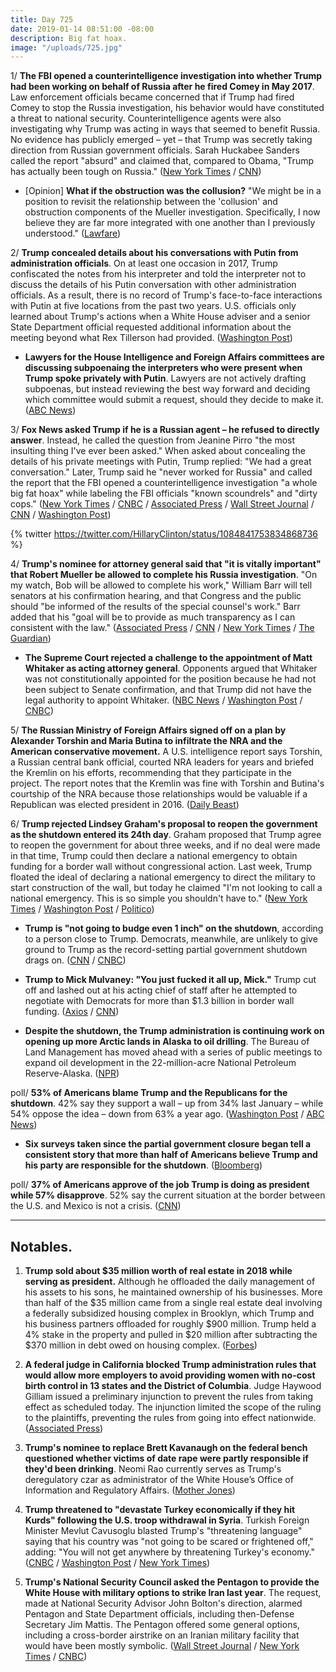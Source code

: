 ```yaml
---
title: Day 725
date: 2019-01-14 08:51:00 -08:00
description: Big fat hoax.
image: "/uploads/725.jpg"
---
```


1/ **The FBI opened a counterintelligence investigation into whether Trump had been working on behalf of Russia after he fired Comey in May 2017**. Law enforcement officials became concerned that if Trump had fired Comey to stop the Russia investigation, his behavior would have constituted a threat to national security. Counterintelligence agents were also investigating why Trump was acting in ways that seemed to benefit Russia. No evidence has publicly emerged – yet – that Trump was secretly taking direction from Russian government officials. Sarah Huckabee Sanders called the report "absurd" and claimed that, compared to Obama, "Trump has actually been tough on Russia." ([New York Times](https://www.nytimes.com/2019/01/11/us/politics/fbi-trump-russia-inquiry.html) / [CNN](https://www.cnn.com/2019/01/11/politics/nyt-russia-trump-investigation/index.html))

* \[Opinion\] **What if the obstruction was the collusion?** "We might be in a position to revisit the relationship between the 'collusion' and obstruction components of the Mueller investigation. Specifically, I now believe they are far more integrated with one another than I previously understood." ([Lawfare](https://www.lawfareblog.com/what-if-obstruction-was-collusion-new-york-timess-latest-bombshell))

2/ **Trump concealed details about his conversations with Putin from administration officials**. On at least one occasion in 2017, Trump confiscated the notes from his interpreter and told the interpreter not to discuss the details of his Putin conversation with other administration officials. As a result, there is no record of Trump's face-to-face interactions with Putin at five locations from the past two years. U.S. officials only learned about Trump's actions when a White House adviser and a senior State Department official requested additional information about the meeting beyond what Rex Tillerson had provided. ([Washington Post](https://www.washingtonpost.com/world/national-security/trump-has-concealed-details-of-his-face-to-face-encounters-with-putin-from-senior-officials-in-administration/2019/01/12/65f6686c-1434-11e9-b6ad-9cfd62dbb0a8_story.html))

* **Lawyers for the House Intelligence and Foreign Affairs committees are discussing subpoenaing the interpreters who were present when Trump spoke privately with Putin**. Lawyers are not actively drafting subpoenas, but instead reviewing the best way forward and deciding which committee would submit a request, should they decide to make it. ([ABC News](https://abcnews.go.com/Politics/house-lawyers-meeting-monday-evaluate-subpoenaing-trump-putins/story?id=60348411))

3/ **Fox News asked Trump if he is a Russian agent – he refused to directly answer**. Instead, he called the question from Jeanine Pirro "the most insulting thing I've ever been asked." When asked about concealing the details of his private meetings with Putin, Trump replied: "We had a great conversation." Later, Trump said he "never worked for Russia" and called the report that the FBI opened a counterintelligence investigation "a whole big fat hoax" while labeling the FBI officials "known scoundrels" and "dirty cops." ([New York Times](https://www.nytimes.com/2019/01/13/us/politics/trump-russia-shutdown.html) / [CNBC](https://www.cnbc.com/2019/01/14/trump-says-he-never-worked-for-russia-following-explosive-report-of-fbi-probe.html) / [Associated Press](https://apnews.com/f246dec6e3f7402cb0fc6d6c420e442c) / [Wall Street Journal](https://www.wsj.com/articles/trump-says-he-never-worked-for-russia-11547487230) / [CNN](https://www.cnn.com/2019/01/14/politics/donald-trump-russia-fbi/index.html) / [Washington Post](https://www.washingtonpost.com/politics/trump-denies-working-for-russia-calls-past-fbi-leaders-known-scoundrels/2019/01/14/925f394a-180a-11e9-9ebf-c5fed1b7a081_story.html))

{% twitter https://twitter.com/HillaryClinton/status/1084841753834868736 %}

4/ **Trump's nominee for attorney general said that "it is vitally important" that Robert Mueller be allowed to complete his Russia investigation**. "On my watch, Bob will be allowed to complete his work," William Barr will tell senators at his confirmation hearing, and that Congress and the public should "be informed of the results of the special counsel's work." Barr added that his "goal will be to provide as much transparency as I can consistent with the law." ([Associated Press](https://apnews.com/181415fe1f054d899dafc5deb0d98f2e) / [CNN](https://www.cnn.com/2019/01/14/politics/william-barr-mueller/index.html) / [New York Times](https://www.nytimes.com/2019/01/14/us/politics/barr-testimony-mueller.html) / [The Guardian](https://www.theguardian.com/us-news/2019/jan/14/trump-mueller-russia-investigation-william-barr))

* **The Supreme Court rejected a challenge to the appointment of Matt Whitaker as acting attorney general**. Opponents argued that Whitaker was not constitutionally appointed for the position because he had not been subject to Senate confirmation, and that Trump did not have the legal authority to appoint Whitaker. ([NBC News](https://www.nbcnews.com/politics/politics-news/supreme-court-rejects-challenge-matt-whitaker-s-appointment-acting-attorney-n958341) / [Washington Post](https://www.washingtonpost.com/politics/courts_law/supreme-court-turns-aside-challenge-to-whitaker-as-acting-attorney-general/2019/01/14/fab91b98-180d-11e9-88fe-f9f77a3bcb6c_story.html) / [CNBC](https://www.cnbc.com/2019/01/14/scotus-declines-to-take-gun-rights-case-that-challenged-whitaker-appointment.html))

5/ **The Russian Ministry of Foreign Affairs signed off on a plan by Alexander Torshin and Maria Butina to infiltrate the NRA and the American conservative movement.** A U.S. intelligence report says Torshin, a Russian central bank official, courted NRA leaders for years and briefed the Kremlin on his efforts, recommending that they participate in the project. The report notes that the Kremlin was fine with Torshin and Butina's courtship of the NRA because those relationships would be valuable if a Republican was elected president in 2016. ([Daily Beast](https://www.thedailybeast.com/kremlin-blessed-russias-nra-operation-us-intel-report-says))

6/ **Trump rejected Lindsey Graham's proposal to reopen the government as the shutdown entered its 24th day**. Graham proposed that Trump agree to reopen the government for about three weeks, and if no deal were made in that time, Trump could then declare a national emergency to obtain funding for a border wall without congressional action. Last week, Trump floated the ideal of declaring a national emergency to direct the military to start construction of the wall, but today he claimed "I'm not looking to call a national emergency. This is so simple you shouldn't have to." ([New York Times](https://www.nytimes.com/2019/01/14/us/politics/trump-shutdown-border-wall.html) / [Washington Post](https://www.washingtonpost.com/powerpost/trump-rejects-suggestion-to-allow-government-to-reopen-temporarily-while-talks-continue/2019/01/14/59219b5a-180a-11e9-9ebf-c5fed1b7a081_story.html) / [Politico](https://www.politico.com/story/2019/01/14/trump-on-declaring-national-emergency-im-not-looking-to-do-that-1098886))

* **Trump is "not going to budge even 1 inch" on the shutdown**, according to a person close to Trump. Democrats, meanwhile, are unlikely to give ground to Trump as the record-setting partial government shutdown drags on. ([CNN](https://www.cnn.com/2019/01/14/politics/donald-trump-shutdown-polls/index.html) / [CNBC](https://www.cnbc.com/2019/01/14/democrats-unlikely-to-cave-on-trump-border-wall-amid-government-shutdown.html))

* **Trump to Mick Mulvaney: "You just fucked it all up, Mick."** Trump cut off and lashed out at his acting chief of staff after he attempted to negotiate with Democrats for more than $1.3 billion in border wall funding. ([Axios](https://www.axios.com/donald-trump-mick-mulvaney-government-shutdown-meeting-7d84ea72-5aaf-45e0-a707-5f955836070e.html) / [CNN](https://www.cnn.com/2019/01/13/politics/trump-mulvaney-meeting/index.html))

* **Despite the shutdown, the Trump administration is continuing work on opening up more Arctic lands in Alaska to oil drilling**. The Bureau of Land Management has moved ahead with a series of public meetings to expand oil development in the 22-million-acre National Petroleum Reserve-Alaska. ([NPR](https://www.npr.org/2019/01/11/684472912/despite-shutdown-trump-administration-continued-effort-to-expand-alaska-oil-dril))

poll/ **53% of Americans blame Trump and the Republicans for the shutdown**. 42% say they support a wall – up from 34% last January – while 54% oppose the idea – down from 63% a year ago. ([Washington Post](https://www.washingtonpost.com/politics/americans-blame-trump-and-gop-much-more-than-democrats-for-shutdown-post-abc-poll-finds/2019/01/12/9c89aff2-16a9-11e9-90a8-136fa44b80ba_story.html) / [ABC News](https://abcnews.go.com/Politics/trump-gop-blamed-shutdown-crisis-fewer-oppose-wall/story?id=60337670))

* **Six surveys taken since the partial government closure began tell a consistent story that more than half of Americans believe Trump and his party are responsible for the shutdown**. ([Bloomberg](https://www.bloomberg.com/news/articles/2019-01-14/trump-took-responsibility-for-shutdown-and-voters-give-it-to-him))

poll/ **37% of Americans approve of the job Trump is doing as president while 57% disapprove**. 52% say the current situation at the border between the U.S. and Mexico is not a crisis. ([CNN](https://www.cnn.com/2019/01/13/politics/cnn-poll-shutdown-trump/index.html))

---

## Notables.

1. **Trump sold about $35 million worth of real estate in 2018 while serving as president.** Although he offloaded the daily management of his assets to his sons, he maintained ownership of his businesses. More than half of the $35 million came from a single real estate deal involving a federally subsidized housing complex in Brooklyn, which Trump and his business partners offloaded for roughly $900 million. Trump held a 4% stake in the property and pulled in $20 million after subtracting the $370 million in debt owed on housing complex. ([Forbes](https://www.forbes.com/sites/danalexander/2019/01/11/trump-sold-35m-of-real-estate-in-2018/#176f3c9f45b5))

2. **A federal judge in California blocked Trump administration rules that would allow more employers to avoid providing women with no-cost birth control in 13 states and the District of Columbia**. Judge Haywood Gilliam issued a preliminary injunction to prevent the rules from taking effect as scheduled today. The injunction limited the scope of the ruling to the plaintiffs, preventing the rules from going into effect nationwide. ([Associated Press](https://apnews.com/6bf623038da94f6ba74d71761f0cf665?utm_medium=AP&utm_campaign=SocialFlow&utm_source=Twitter))

3. **Trump's nominee to replace Brett Kavanaugh on the federal bench questioned whether victims of date rape were partly responsible if they'd been drinking**. Neomi Rao currently serves as Trump's deregulatory czar as administrator of the White House’s Office of Information and Regulatory Affairs. ([Mother Jones](https://www.motherjones.com/politics/2019/01/trumps-nominee-to-replace-kavanaugh-questioned-date-rape-discrimination-and-climate-change/))

4. **Trump threatened to "devastate Turkey economically if they hit Kurds" following the U.S. troop withdrawal in Syria**. Turkish Foreign Minister Mevlut Cavusoglu blasted Trump's "threatening language" saying that his country was "not going to be scared or frightened off," adding: "You will not get anywhere by threatening Turkey's economy." ([CNBC](https://www.cnbc.com/2019/01/14/trump-threatens-to-devastate-turkey-economically-if-it-attacks-kurds.html) / [Washington Post](https://www.washingtonpost.com/world/national-security/trumps-vow-to-devastate-turkey-rattles-negotiations-over-syria-withdrawal/2019/01/14/1a61049c-17ff-11e9-88fe-f9f77a3bcb6c_story.html) / [New York Times](https://www.nytimes.com/2019/01/13/us/politics/trump-turkey-kurds.html))

5. **Trump's National Security Council asked the Pentagon to provide the White House with military options to strike Iran last year**. The request, made at National Security Advisor John Bolton's direction, alarmed Pentagon and State Department officials, including then-Defense Secretary Jim Mattis. The Pentagon offered some general options, including a cross-border airstrike on an Iranian military facility that would have been mostly symbolic. ([Wall Street Journal](https://www.wsj.com/articles/white-house-sought-options-to-strike-iran-11547375404) / [New York Times](https://www.nytimes.com/2019/01/13/us/politics/bolton-iran-pentagon.html) / [CNBC](https://www.cnbc.com/2019/01/13/white-house-asked-pentagon-for-military-plans-to-strike-iran.html))

